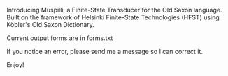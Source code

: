 Introducing Muspilli, a Finite-State Transducer for the Old Saxon language.
Built on the framework of Helsinki Finite-State Technologies (HFST) using
Köbler's Old Saxon Dictionary.

Current output forms are in forms.txt

If you notice an error, please send me a message so I can correct it.

Enjoy!
